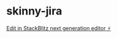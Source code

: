 # skinny-jira

[Edit in StackBlitz next generation editor ⚡️](https://stackblitz.com/~/github.com/chip902/skinny-jira)